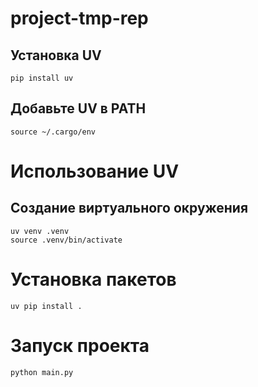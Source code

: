 # project-tmp-rep
## Установка UV
```
pip install uv
```
## Добавьте UV в PATH
```
source ~/.cargo/env
```
# Использование UV
## Создание виртуального окружения
```
uv venv .venv
source .venv/bin/activate
```
# Установка пакетов
```
uv pip install .
```
# Запуск проекта
```
python main.py
```
